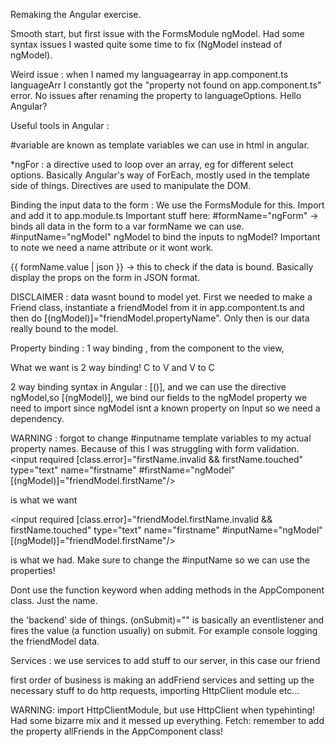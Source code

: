 Remaking the Angular exercise.

Smooth start, but first issue with the FormsModule ngModel. Had some syntax issues I wasted quite some time to fix (NgModel instead of ngModel).

Weird issue : when I named my languagearray in app.component.ts languageArr I constantly got the "property not found on app.component.ts"
error. No issues after renaming the property to languageOptions. Hello Angular?

Useful tools in Angular :

#variable are known as template variables we can use in html in angular.

*ngFor : a directive used to loop over an array, eg for different select options. Basically Angular's way of ForEach, mostly used in the template 
side of things. Directives are used to manipulate the DOM.

Binding the input data to the form : We use the FormsModule for this. Import and add it to app.module.ts
Important stuff here: #formName="ngForm" -> binds all data in the form to a var formName we can use.
#inputName="ngModel" ngModel to bind the inputs to ngModel?
Important to note we need a name attribute or it wont work.

{{ formName.value | json }} -> this to check if the data is bound. Basically display the props on the form in JSON format.

DISCLAIMER : data wasnt bound to model yet. First we needed to make a Friend class, instantiate a friendModel from it in app.compontent.ts
and then do [(ngModel)]="friendModel.propertyName". Only then is our data really bound to the model.

Property binding : 1 way binding , from the component to the view,

What we want is 2 way binding! C to V and V to C

2 way binding syntax in Angular : [()], and we can use the directive ngModel,so [(ngModel)], we bind our fields to the ngModel property
we need to import since ngModel isnt a known property on Input so we need a dependency.

WARNING : forgot to change #inputname template variables to my actual property names. Because of this I was struggling with form validation.
<input  required [class.error]="firstName.invalid && firstName.touched" type="text" name="firstname" #firstName="ngModel" [(ngModel)]="friendModel.firstName"/>

is what we want

<input  required [class.error]="friendModel.firstName.invalid && firstName.touched" type="text" name="firstname" #inputName="ngModel" [(ngModel)]="friendModel.firstName"/>

is what we had. Make sure to change the #inputName so we can use the properties!

Dont use the function keyword when adding methods in the AppComponent class. Just the name.

the 'backend' side of things.
(onSubmit)="" is basically an eventlistener and fires the value (a function usually) on submit. For example console logging the friendModel data.

Services : we use services to add stuff to our server, in this case our friend

first order of business is making an addFriend services and setting up the necessary stuff
to do http requests, importing HttpClient module etc...

WARNING: import HttpClientModule, but use HttpClient when typehinting! Had some bizarre mix and it messed up everything.
Fetch: remember to add the property allFriends in the AppComponent class!
